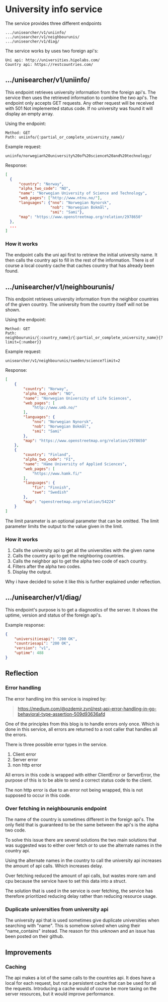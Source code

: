 # University info service
The service provides three different endpoints
```
.../unisearcher/v1/uniinfo/
.../unisearcher/v1/neighbourunis/
.../unisearcher/v1/diag/
```
The service works by uses two foreign api's:
```
Uni api: http://universities.hipolabs.com/
Country api: https://restcountries.com/ 
```

## .../unisearcher/v1/uniinfo/
This endpoint retrieves university information from the foreign api's. 
The service then uses the retrieved information to combine the two api's.
The endpoint only accepts GET requests. Any other request will be received with
501 Not implemented status code. If no university was found it will display an 
empty array.

Using the endpoint:
```
Method: GET
Path: uniinfo/{:partial_or_complete_university_name}/
``` 
Example request:
```
uniinfo/norwegian%20university%20of%20science%20and%20technology/
```
Response: 
```json
[
  {
      "country": "Norway",
      "alpha_two_code": "NO",
      "name": "Norwegian University of Science and Technology", 
      "web_pages": ["http://www.ntnu.no/"],
      "languages": {"nno": "Norwegian Nynorsk",
                    "nob": "Norwegian Bokmål",
                    "smi": "Sami"},
      "map": "https://www.openstreetmap.org/relation/2978650"
  },
  ... 
]
```

### How it works
The endpoint calls the uni api first to retrieve the initial university name. 
It then calls the country api to fill in the rest of the information. There
is of course a local country cache that caches country that has already been 
found.

## .../unisearcher/v1/neighbourunis/
This endpoint retrieves university information from the neighbor countries of 
the given country. The university from the country itself will not be shown. 

Using the endpoint:
```
Method: GET
Path: neighbourunis/{:country_name}/{:partial_or_complete_university_name}{?limit={:number}}
``` 
Example request:
```
unisearcher/v1/neighbourunis/sweden/science?limit=2
```
Response: 
```json
[
    {
        "country": "Norway",
        "alpha_two_code": "NO",
        "name": "Norwegian University of Life Sciences",
        "web_pages": [
            "http://www.umb.no/"
        ],
        "languages": {
            "nno": "Norwegian Nynorsk",
            "nob": "Norwegian Bokmål",
            "smi": "Sami"
        },
        "map": "https://www.openstreetmap.org/relation/2978650"
    },
    {
        "country": "Finland",
        "alpha_two_code": "FI",
        "name": "Häme University of Applied Sciences",
        "web_pages": [
            "https://www.hamk.fi/"
        ],
        "languages": {
            "fin": "Finnish",
            "swe": "Swedish"
        },
        "map": "openstreetmap.org/relation/54224"
    }
]
```
The limit parameter is an optional parameter that can be omitted.
The limit parameter limits the output to the value given in the limit.

### How it works
1. Calls the university api to get all the universities with the given name 
2. Calls the country api to get the neighboring countries. 
3. Calls the neighbor api to get the alpha two code of each country. 
4. Filters after the alpha two codes. 
5. Display the output. 

Why i have decided to solve it like this is further explained under reflection.

## .../unisearcher/v1/diag/
This endpoint's purpose is to get a diagnostics of the server. It shows the 
uptime, version and status of the foreign api's.

Example response:
```json
{
    "universitiesapi": "200 OK",
    "countriesapi": "200 OK",
    "version": "v1",
    "uptime": 488
}
```

##  Reflection
### Error handling 
The error handling inn this service is inspired by:
> https://medium.com/@ozdemir.zynl/rest-api-error-handling-in-go-behavioral-type-assertion-509d93636afd

One of the principles from this blog is to handle errors only once. 
Which is done in this service, all errors are returned to a root caller that 
handles all the errors. 

There is three possible error types in the service. 

1. Client error
2. Server error 
3. non http error 

All errors in this code is wrapped with either ClientError or ServerError, the 
purpose of this is to be able to send a correct status code to the client.

The non http error is due to an error not being wrapped, this is not supposed to
occur in this code. 

### Over fetching in neighbourunis endpoint
The name of the country is sometimes different in the foreign api's. The only 
field that is guaranteed to be the same between the api's is the alpha two code.

To solve this issue there are several solutions the two main solutions that was 
suggested was to either over fetch or to use the alternate names in the country 
api. 

Using the alternate names in the country to call the university api increases 
the amount of api calls. Which increases delay. 

Over fetching reduced the amount of api calls, but wastes more ram and cpu 
because the service have to set this data into a struct. 

The solution that is used in the service is over fetching, the service has 
therefore prioritized reducing delay rather than reducing resource usage. 

### Duplicate universities from university api
The university api that is used sometimes give duplicate universities when 
searching with "name". This is somehow solved when using their "name_contains" 
instead. The reason for this unknown and an issue has been posted on their 
github.

## Improvements
### Caching 
The api makes a lot of the same calls to the countries api. It does have a local
for each request, but not a persistent cache that can be used for all the 
requests. Introducing a cache would of course be more taxing on the server 
resources, but it would improve performance. 
